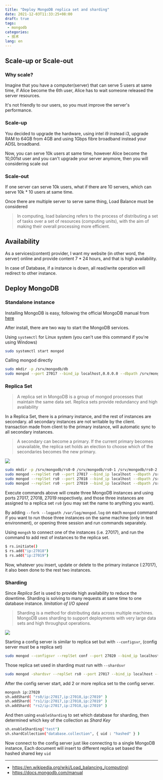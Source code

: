 ```yaml
---
title: "Deploy MongoDB replica set and sharding"
date: 2021-12-03T11:33:25+08:00
draft: true
tags:
 - mongodb
categories:
 - 技术
lang: en
---
```


## Scale-up or Scale-out
### Why scale?
Imagine that you have a computer(server) that can serve 5 users at same time,
if Alice become the 6th user, Alice has to wait someone released the server
resources.

It's not friendly to our users, so you must improve the server's performance.

### Scale-up

You decided to upgrade the hardware, using intel i9 instead i3, upgrade RAM to 64GB from 4GB
and using 1Gbps fibre broadband instead your ADSL broadband.

Now, you can serve 10k users at same time, however Alice become the 10,001st user and 
you can't upgrade your server anymore, then you will considering scale out

### Scale-out

If one server can serve 10k users, what if there are 10 servers, 
which can serve 10k * 10 users at same time.

Once there are multiple server to serve same thing, Load Balance must be considered

> In computing, load balancing refers to the process of distributing 
> a set of tasks over a set of resources (computing units), with the aim 
> of making their overall processing more efficient. 

## Availability

As a services(content) provider, I want my website (in other word, the server) 
online and provide content 7 * 24 hours, and that is high availability.

In case of Database, if a instance is down, all read/write operation will 
redirect to other instance.

## Deploy MongoDB

### Standalone instance

Installing MongoDB is easy, following the official MongoDB manual from [here](https://docs.mongodb.com/manual/installation/)

After install, there are two way to start the MongoDB services.

Using `systemctl` for Linux system (you can't use this command if you're using Windows)
```bash
sudo systemctl start mongod
```

Calling mongod directly
```bash
sudo mkdir -p /srv/mongodb/db
sudo mongod --port 27017 --bind_ip localhost,0.0.0.0 --dbpath /srv/mongodb/db --oplogSize 128
```


### Replica Set

> A replica set in MongoDB is a group of mongod processes that maintain 
> the same data set. Replica sets provide redundancy and high availability

In a Replica Set, there is a primary instance, and the rest of instances 
are secondary. all secondary instances are not writable by the client. 
transaction made from client to the primary instance, will automatic sync to all secondary instances. 

> A secondary can become a primary. If the current primary becomes unavailable, 
> the replica set holds an election to choose which of the secondaries becomes the new primary.

![](https://docs.mongodb.com/manual/images/replica-set-read-write-operations-primary.bakedsvg.svg)

```bash
sudo mkdir -p /srv/mongodb/rs0-0 /srv/mongodb/rs0-1 /srv/mongodb/rs0-2
sudo mongod --replSet rs0 --port 27017 --bind_ip localhost --dbpath /srv/mongodb/rs0-0 --oplogSize 128
sudo mongod --replSet rs0 --port 27018 --bind_ip localhost --dbpath /srv/mongodb/rs0-1 --oplogSize 128
sudo mongod --replSet rs0 --port 27019 --bind_ip localhost --dbpath /srv/mongodb/rs0-2 --oplogSize 128
```

Execute commands above will create three MongoDB instances and using ports 27017, 27018, 27019 respectively.
and those three instances are assigned to a replica set `rs0` (you may set the name to anything you want).

By adding `--fork --logpath /var/log/mongod.log` on each `mongod` command if you want to run those three 
instances on the same machine (only in test environment), or opening three session and run commands separately.

Using `mongsh` to connect one of the instances (i.e. 27017), and run the command to add rest of instances to the replica set.
```bash
$ rs.initiate()
$ rs.add("ip:27018")
$ rs.add("ip:27019")
```

Now, whatever you insert, update or delete to the primary instance (:27017), it also been done to the rest two instances.

### Sharding
Since *Replica Set* is used to provide high availability to reduce the downtime. 
Sharding is solving to many requests at same time to one database instance. *limitation of I/O speed*

> Sharding is a method for distributing data across multiple machines.
> MongoDB uses sharding to support deployments with very large data
> sets and high throughput operations.

![](https://docs.mongodb.com/manual/images/sharded-cluster-production-architecture.bakedsvg.svg)

Starting a config server is similar to replica set but with `--configsvr`, (config server must be a replica set)
```bash
sudo mongod --configsvr --replSet conf --port 27020 --bind_ip localhost --dbpath /srv/mongodb/conf-0 --oplogSize 128
```

Those replica set used in sharding must run with `--shardsvr`
```bash
sudo mongod -shardsvr --replSet rs0 --port 27017 --bind_ip localhost --dbpath /srv/mongodb/rs0-0 --oplogSize 128
```

After the config server start, add 2 or more replica set to the config server.

```bash
mongosh ip:27020
sh.addShard( "rs0/ip:27017,ip:27018,ip:27019" )
sh.addShard( "rs1/ip:27017,ip:27018,ip:27019" )
sh.addShard( "rs2/ip:27017,ip:27018,ip:27019" )
```

And then using `enableSharding` to set which database for sharding, 
then determined which key of the collection as *Shard Key*

```bash
sh.enableSharding("test")
sh.shardCollection("database.collection", { uid : "hashed" } )
```

Now connect to the config server just like connecting to a single MongoDB instance,
Each document will insert to different replica set based the hashed shared key `uid`

---

 - https://en.wikipedia.org/wiki/Load_balancing_(computing)
 - https://docs.mongodb.com/manual
